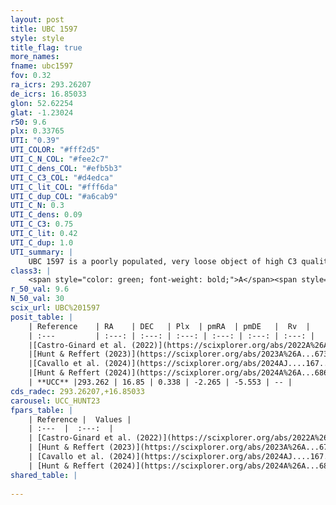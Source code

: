 ```yaml
---
layout: post
title: UBC 1597
style: style
title_flag: true
more_names: 
fname: ubc1597
fov: 0.32
ra_icrs: 293.26207
de_icrs: 16.85033
glon: 52.62254
glat: -1.23024
r50: 9.6
plx: 0.33765
UTI: "0.39"
UTI_COLOR: "#fff2d5"
UTI_C_N_COL: "#fee2c7"
UTI_C_dens_COL: "#efb5b3"
UTI_C_C3_COL: "#d4edca"
UTI_C_lit_COL: "#fff6da"
UTI_C_dup_COL: "#a6cab9"
UTI_C_N: 0.3
UTI_C_dens: 0.09
UTI_C_C3: 0.75
UTI_C_lit: 0.42
UTI_C_dup: 1.0
UTI_summary: |
    UBC 1597 is a poorly populated, very loose object of high C3 quality. It was recently reported in the literature.
class3: |
    <span style="color: green; font-weight: bold;">A</span><span style="color: #FFC300; font-weight: bold;">B</span>
r_50_val: 9.6
N_50_val: 30
scix_url: UBC%201597
posit_table: |
    | Reference    | RA    | DEC   | Plx  | pmRA  | pmDE   |  Rv  |
    | :---         | :---: | :---: | :---: | :---: | :---: | :---: |
    |[Castro-Ginard et al. (2022)](https://scixplorer.org/abs/2022A%26A...661A.118C) | 293.17 | 16.81 | 0.34 | -2.28 | -5.59 | -- |
    |[Hunt & Reffert (2023)](https://scixplorer.org/abs/2023A%26A...673A.114H) | 293.291 | 16.874 | 0.333 | -2.254 | -5.529 | -- |
    |[Cavallo et al. (2024)](https://scixplorer.org/abs/2024AJ....167...12C) | 293.236 | 16.849 | 0.334 | -- | -- | -- |
    |[Hunt & Reffert (2024)](https://scixplorer.org/abs/2024A%26A...686A..42H) | 293.291 | 16.874 | 0.333 | -2.254 | -5.529 | -- |
    | **UCC** |293.262 | 16.85 | 0.338 | -2.265 | -5.553 | -- | 
cds_radec: 293.26207,+16.85033
carousel: UCC_HUNT23
fpars_table: |
    | Reference |  Values |
    | :---  |  :---:  |
    | [Castro-Ginard et al. (2022)](https://scixplorer.org/abs/2022A%26A...661A.118C) | `AV=3.045, Dist=3225, logAge=7.117` |
    | [Hunt & Reffert (2023)](https://scixplorer.org/abs/2023A%26A...673A.114H) | `AV50=3.287, diffAV50=1.383, MOD50=12.125, logAge50=7.215` |
    | [Cavallo et al. (2024)](https://scixplorer.org/abs/2024AJ....167...12C) | `AV50=3.12, dMod50=12.34, logAge50=7.31, [Fe/H]50=0.51` |
    | [Hunt & Reffert (2024)](https://scixplorer.org/abs/2024A%26A...686A..42H) | `MassJ=350.136` |
shared_table: |
    
---
```

